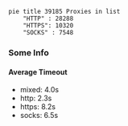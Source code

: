 
```mermaid
pie title 39185 Proxies in list
    "HTTP" : 28288
    "HTTPS": 10320
    "SOCKS" : 7548
```

### Some Info
#### Average Timeout

- mixed: 4.0s
- http: 2.3s
- https: 8.2s
- socks: 6.5s